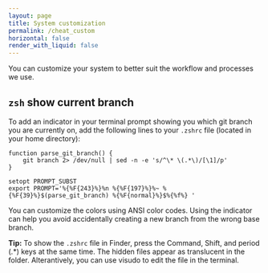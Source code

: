 ```yaml
---
layout: page
title: System customization
permalink: /cheat_custom
horizontal: false
render_with_liquid: false
---
```


You can customize your system to better suit the workflow and processes we use.

## `zsh` show current branch

To add an indicator in your terminal prompt showing you which git branch you are currently on, add the following lines to your `.zshrc` file (located in your home directory):

```
function parse_git_branch() {
    git branch 2> /dev/null | sed -n -e 's/^\* \(.*\)/[\1]/p'
}

setopt PROMPT_SUBST
export PROMPT='%{%F{243}%}%n %{%F{197}%}%~ %{%F{39}%}$(parse_git_branch) %{%F{normal}%}$%{%f%} '
```

You can customize the colors using ANSI color codes. Using the indicator can help you avoid accidentally creating a new branch from the wrong base branch.

**Tip:** To show the `.zshrc` file in Finder, press the Command, Shift, and period (.*) keys at the same time. The hidden files appear as translucent in the folder. Alterantively, you can use visudo to edit the file in the terminal.
